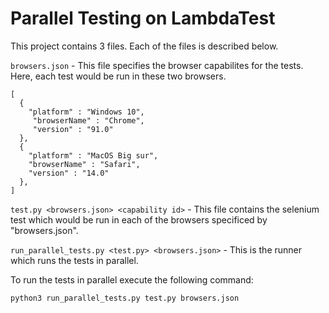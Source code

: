 # Parallel Testing on LambdaTest

This project contains 3 files. Each of the files is described below.

`browsers.json` - This file specifies the browser capabilites for the tests. Here, each test would be run in these two browsers. 

    [
      {
        "platform" : "Windows 10",
         "browserName" : "Chrome",
         "version" : "91.0"
      },
      {
        "platform" : "MacOS Big sur",
        "browserName" : "Safari",
        "version" : "14.0"
      },
    ]


`test.py <browsers.json> <capability id>` - This file contains the selenium test which would be run in each of the browsers specificed by "browsers.json". 

`run_parallel_tests.py <test.py> <browsers.json>` - This is the runner which runs the tests in parallel.  

To run the tests in parallel execute the following command:

```sh
python3 run_parallel_tests.py test.py browsers.json
```
